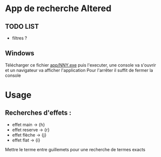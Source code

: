 # App de recherche Altered

## TODO LIST

- filtres ?

## Windows

Télécharger ce fichier [app/NNY.exe](https://github.com/Graaheuk/NotNamedYet/raw/main/app/NNY.exe)
puis l'executer, une console va s'ouvrir et un navigateur va afficher l'application
Pour l'arrêter il suffit de fermer la console

# Usage

## Recherches d'effets :

- effet main -> {h}
- effet reserve -> {r}
- effet flèche -> {j}
- effet flat -> {i}

Mettre le terme entre guillemets pour une recherche de termes exacts
